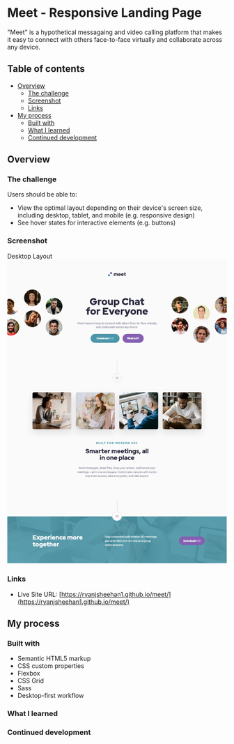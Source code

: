 # Meet - Responsive Landing Page

"Meet" is a hypothetical messagaing and video calling platform that makes it easy to connect with others face-to-face virtually and collaborate across any device.

## Table of contents

- [Overview](#overview)
  - [The challenge](#the-challenge)
  - [Screenshot](#screenshot)
  - [Links](#links)
- [My process](#my-process)
  - [Built with](#built-with)
  - [What I learned](#what-i-learned)
  - [Continued development](#continued-development)

## Overview

### The challenge

Users should be able to:

- View the optimal layout depending on their device's screen size, including desktop, tablet, and mobile (e.g. responsive design)
- See hover states for interactive elements (e.g. buttons)

### Screenshot

Desktop Layout
![](./meet-desktop.png)

### Links

- Live Site URL: [https://ryanjsheehan1.github.io/meet/](https://ryanjsheehan1.github.io/meet/)

## My process

### Built with

- Semantic HTML5 markup
- CSS custom properties
- Flexbox
- CSS Grid
- Sass
- Desktop-first workflow

### What I learned

### Continued development
